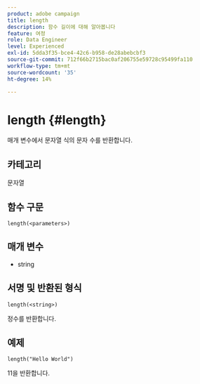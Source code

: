 ```yaml
---
product: adobe campaign
title: length
description: 함수 길이에 대해 알아봅니다
feature: 여정
role: Data Engineer
level: Experienced
exl-id: 5dda3f35-bce4-42c6-b958-de28abebcbf3
source-git-commit: 712f66b2715bac0af206755e59728c95499fa110
workflow-type: tm+mt
source-wordcount: '35'
ht-degree: 14%

---
```


# length {#length}

매개 변수에서 문자열 식의 문자 수를 반환합니다.

## 카테고리

문자열

## 함수 구문

`length(<parameters>)`

## 매개 변수

* string

## 서명 및 반환된 형식

`length(<string>)`

정수를 반환합니다.

## 예제

`length("Hello World")`

11을 반환합니다.
